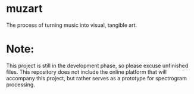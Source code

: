# muzart
The process of turning music into visual, tangible art.

# Note:
This project is still in the development phase, so please excuse unfinished files. 
This repository does not include the online platform that will accompany this project, but rather serves as a prototype for spectrogram processing.


